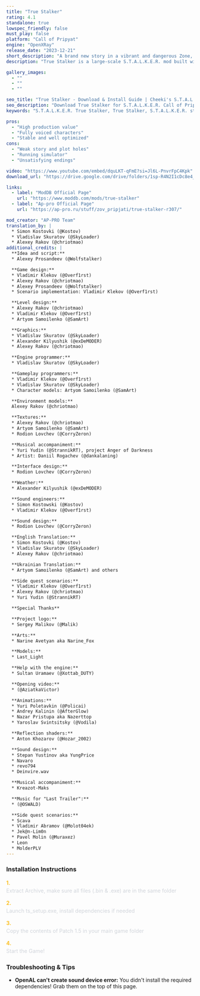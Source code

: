 ```yaml
---
title: "True Stalker"
rating: 4.1
standalone: true
lowspec_friendly: false
must_play: false
platform: "Call of Pripyat"
engine: "OpenXRay"
release_date: "2023-12-21"
short_description: "A brand new story in a vibrant and dangerous Zone, with a level of polish and quality so high it could pass for an official sequel. Great world design, custom UI, new audio, balanced and challenging gameplay, and the OG games spirit."
description: "True Stalker is a large-scale S.T.A.L.K.E.R. mod built with care: atmospheric visuals, professional voice acting, a redesigned interface, and solid gunplay powered by GUNSLINGER.<br>Technically, it's a brilliant mod with fantastic presentation. Well optimized and stable, it truly feels like a modern STALKER game that managed to retain the gameplay style and mood of the original games. It suffers however from a weak narrative and main plot that lacks motivation, structure, and payoff, which undermines a bit the crazy potential of this mod. It's still an interesting and fun adventure worth playing at least once. Don't forget to count how many times the main protagonist gets knocked off!"

gallery_images:
  - ""
  - ""
  - ""

seo_title: "True Stalker - Download & Install Guide | Cheeki's S.T.A.L.K.E.R. Mods Archive"
seo_description: "Download True Stalker for S.T.A.L.K.E.R. Call of Pripyat. Complete installation guide, gameplay features, and detailed review on Cheeki's S.T.A.L.K.E.R. Mods Archive"
keywords: "S.T.A.L.K.E.R. True Stalker, True Stalker, S.T.A.L.K.E.R. story mods, STALKER story mods, Call of Pripyat mods, STALKER Call of Pripyat mods, Best Call of Pripyat mods, best S.T.A.L.K.E.R. mods, best STALKER mods, immersive STALKER mod, best STALKER mod, Cheeki Breeki"

pros:
  - "High production value"
  - "Fully voiced characters"
  - "Stable and well optimized"
cons:
  - "Weak story and plot holes"
  - "Running simulator"
  - "Unsatisfying endings"

video: "https://www.youtube.com/embed/dquLKT-qFmE?si=Jl6L-PnvrFpC4Kpk"
download_url: "https://drive.google.com/drive/folders/1sp-R4N2I1cDc8e4_oEDOrcZUp7X-gSrx"

links:    
  - label: "ModDB Official Page"
    url: "https://www.moddb.com/mods/true-stalker"
  - label: "Ap-pro Official Page"
    url: "https://ap-pro.ru/stuff/zov_pripjati/true-stalker-r307/"

mod_creator: "AP-PRO Team"
translation_by: |
  * Simon Kostovki (@Kostov)
  * Vladislav Skuratov (@SkyLoader)
  * Alexey Rakov (@chriotmao)
additional_credits: |
  **Idea and script:**
  * Alexey Prosandeev (@Wolfstalker)

  **Game design:**
  * Vladimir Klekov (@Overf1rst)
  * Alexey Rakov (@chriotmao)
  * Alexey Prosandeev (@Wolfstalker)
  * Scenario implementation: Vladimir Klekov (@Overf1rst)

  **Level design:**
  * Alexey Rakov (@chriotmao)
  * Vladimir Klekov (@Overf1rst)
  * Artyom Samoilenko (@SamArt)

  **Graphics:**
  * Vladislav Skuratov (@SkyLoader)
  * Alexander Kilyushik (@exDeMODER)
  * Alexey Rakov (@chriotmao)

  **Engine programmer:**
  * Vladislav Skuratov (@SkyLoader)

  **Gameplay programmers:**
  * Vladimir Klekov (@Overf1rst)
  * Vladislav Skuratov (@SkyLoader)
  * Character models: Artyom Samoilenko (@SamArt)

  **Environment models:**
  Alexey Rakov (@chriotmao)

  **Textures:**
  * Alexey Rakov (@chriotmao)
  * Artyom Samoilenko (@SamArt)
  * Rodion Lovchev (@CorryZeron)

  **Musical accompaniment:**
  * Yuri Yudin (@StrannikRT), project Anger of Darkness
  * Artist: Daniil Rogachev (@dankalaning)

  **Interface design:**
  * Rodion Lovchev (@CorryZeron)

  **Weather:**
  * Alexander Kilyushik (@exDeMODER)

  **Sound engineers:**
  * Simon Kostowski (@Kostov)
  * Vladimir Klekov (@Overf1rst)

  **Sound design:**
  * Rodion Lovchev (@CorryZeron)

  **English Translation:**
  * Simon Kostovki (@Kostov)
  * Vladislav Skuratov (@SkyLoader)
  * Alexey Rakov (@chriotmao)

  **Ukrainian Translation:**
  * Artyom Samoilenko (@SamArt) and others

  **Side quest scenarios:**
  * Vladimir Klekov (@Overf1rst)
  * Alexey Rakov (@chriotmao)
  * Yuri Yudin (@StrannikRT)

  **Special Thanks**

  **Project logo:**
  * Sergey Malikov (@Malik)

  **Arts:**
  * Narine Avetyan aka Narine_Fox

  **Models:**
  * Last_Light

  **Help with the engine:**
  * Sultan Uramaev (@Xottab_DUTY)

  **Opening video:**
  * (@AziatkaVictor)

  **Animations:**
  * Yuri Poletavkin (@Policai)
  * Andrey Kalinin (@AfterGlow)
  * Nazar Pristupa aka Nazerttop
  * Yaroslav Svintsitsky (@Vodila)

  **Reflection shaders:**
  * Anton Khozarov (@Hozar_2002)

  **Sound design:**
  * Stepan Yustinov aka YungPrice
  * Navaro
  * revo794
  * Deinvire.wav

  **Musical accompaniment:**
  * Kreazot-Maks

  **Music for "Last Trailer":**
  * (@OSWALD)

  **Side quest scenarios:**
  * Scava
  * Vladimir Abramov (@Molot04ek)
  * Jek@n-Lim0n
  * Pavel Molin (@Muraxez)
  * Leon
  * MolderPLV
---
```


### Installation Instructions

<div class="space-y-3 mt-4">
  <div class="flex items-start" style="gap: 0.75rem; margin-bottom: 0.75rem;">
    <span style="color: #fbbf24 !important; font-weight: bold; font-size: 0.875rem; flex-shrink: 0; line-height: 1.5; min-width: 1.2rem;">1.</span>
    <div style="flex: 1; line-height: 1.5;">
      <p style="margin: 0; color: #d1d5db;">Extract Archive, make sure all files (.bin & .exe) are in the same folder</p>
    </div>
  </div>

  <div class="flex items-start" style="gap: 0.75rem; margin-bottom: 0.75rem;">
    <span style="color: #fbbf24 !important; font-weight: bold; font-size: 0.875rem; flex-shrink: 0; line-height: 1.5; min-width: 1.2rem;">2.</span>
    <div style="flex: 1; line-height: 1.5;">
      <p style="margin: 0; color: #d1d5db;">Launch ts_setup.exe, install dependencies if needed</p>
    </div>
  </div>

  <div class="flex items-start" style="gap: 0.75rem; margin-bottom: 0.75rem;">
    <span style="color: #fbbf24 !important; font-weight: bold; font-size: 0.875rem; flex-shrink: 0; line-height: 1.5; min-width: 1.2rem;">3.</span>
    <div style="flex: 1; line-height: 1.5;">
      <p style="margin: 0; color: #d1d5db;">Copy the contents of Patch 1.5 in your main game folder</p>
    </div>
  </div>

  <div class="flex items-start" style="gap: 0.75rem; margin-bottom: 0.75rem;">
    <span style="color: #fbbf24 !important; font-weight: bold; font-size: 0.875rem; flex-shrink: 0; line-height: 1.5; min-width: 1.2rem;">4.</span>
    <div style="flex: 1; line-height: 1.5;">
      <p style="margin: 0; color: #d1d5db;">Start the Game!</p>
    </div>
  </div>
</div>

### Troubleshooting & Tips

- **OpenAL can't create sound device error:** You didn't install the required dependencies! Grab them on the top of this page.
